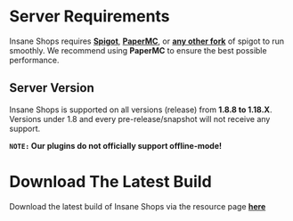 # Server Requirements
Insane Shops requires **[Spigot](https://getbukkit.org/download/spigot)**, **[PaperMC](https://papermc.io/downloads)**, or **[any other fork](https://github.com/Anything-Minecraft-Team/anything-minecraft/blob/main/docs/server/info/lists/server_software.md)** of spigot to run smoothly. We recommend using **PaperMC** to ensure the best possible performance.
<br>

## Server Version
Insane Shops is supported on all versions (release) from **1.8.8 to 1.18.X**. Versions under 1.8 and every pre-release/snapshot will not receive any support.
<br>

**`NOTE:` Our plugins do not officially support offline-mode!**
<br>

# Download The Latest Build
Download the latest build of Insane Shops via the resource page **[here](https://www.spigotmc.org/resources/insane-shops.67352/)**
